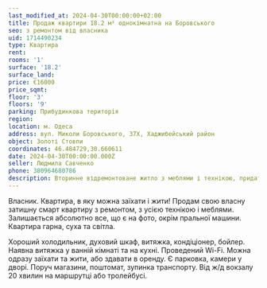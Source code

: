 ```yaml
---
last_modified_at: 2024-04-30T00:00:00+02:00
title: Продаж квартири 18.2 м² однокімнатна на Боровського
seo: з ремонтом від власника
uid: 1714490234
type: Квартира
rent:
rooms: '1'
surface: '18.2'
surface_land:
price: €16000
price_sqmt:
floor: '3'
floors: '9'
parking: Прибудинкова територія
region:
location: м. Одеса
address: вул. Миколи Боровського, 37X, Хаджибейський район
object: Золоті Стовпи
coordinates: 46.484729,30.660611
date: 2024-04-30T00:00:00.000Z
seller: Людмила Савченко
phone: 380964680786
description: Вторинне відремонтоване житло з меблями і технікою, придатне і готова для проживання
---
```


Власник. Квартира, в яку можна заїхати і жити! Продам свою власну затишну смарт квартиру з ремонтом, з усією технікою і меблями. Залишається абсолютно все, що є на фото, окрім пральної машини. Квартира гарна, суха та світла.

Хороший холодильник, духовий шкаф, витяжка, кондіціонер, бойлер. Наявна витяжка у ванній кімнаті та на кухні. Проведений Wi-Fi. Можна одразу заїхати та жити, або здавати в оренду. Є парковка, камери у дворі. Поруч магазини, поштомат, зупинка транспорту. Від ж/д вокзалу 20 хвилин на маршрутці або тролейбусі.
